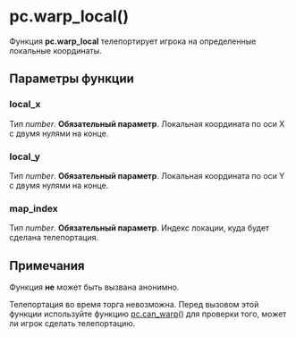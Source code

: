 # pc.warp_local()
Функция **pc.warp_local** телепортирует игрока на определенные локальные координаты.

## Параметры функции
### local_x
Тип *number*. **Обязательный параметр**. Локальная координата по оси X с двумя нулями на конце.

### local_y
Тип *number*. **Обязательный параметр**. Локальная координата по оси Y с двумя нулями на конце.

### map_index
Тип *number*. **Обязательный параметр**. Индекс локации, куда будет сделана телепортация.

## Примечания
Функция **не** может быть вызвана анонимно.

Телепортация во время торга невозможна. Перед вызовом этой функции используйте функцию [pc.can_warp](../pc/pc.can_warp.md)() для проверки того, может ли игрок сделать телепортацию.